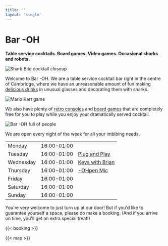 ```yaml
---
title: ''
layout: 'single'
---
```


# Bar -OH

**Table service cocktails.  Board games.  Video games.  Occasional
sharks and robots.**

![Shark Bite cocktail closeup](images/sharkbite.jpeg)

Welcome to Bar -OH.  We are a table service cocktail bar right in the
centre of Cambridge, where we have an unreasonable amount of fun
making [delicious drinks](menu) in unusual glasses and decorating
them with sharks.

![Mario Kart game](images/mariokart.jpeg)

We also have plenty of [retro consoles](games) and [board
games](games) that are completely free for you to play while you
enjoy your dramatically served cocktail.

![Bar -OH full of people](images/crowd.jpeg)

We are open every night of the week for all your imbibing needs.

|            |               |                                 |
| :--------- | ------------- | :------------------------------ |
| Monday     |  16:00-01:00  |                                 |
| Tuesday    |  16:00-01:00  | [Plug and Play](tuesday)        |
| Wednesday  |  16:00-01:00  | [Keys with Brian](wednesday)    |
| Thursday   |  16:00-01:00  | [-OHpen Mic](thursday)          |
| Friday     |  16:00-01:00  |                                 |
| Saturday   |  16:00-01:00  |                                 |
| Sunday     |  16:00-01:00  |                                 |

You're very welcome to just turn up at our door!  But if you'd like to
guarantee yourself a space, please do make a booking.  (And if you
arrive on time, you'll get an extra special treat!)

{{< booking >}}

{{< map >}}
